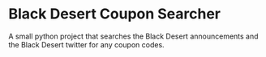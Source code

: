 # Black Desert Coupon Searcher

A small python project that searches the Black Desert announcements and the Black Desert twitter for any coupon codes.
